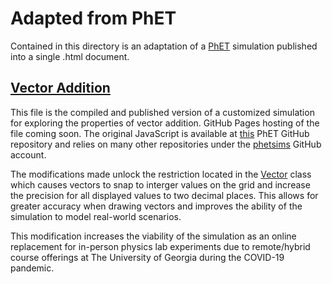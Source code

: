 # Adapted from PhET
Contained in this directory is an adaptation of a [PhET][1] simulation published into a single .html document.

## [Vector Addition](./VectorAddition_AdaptedFromPhET.html)
This file is the compiled and published version of a customized simulation for exploring the properties of vector addition. GitHub Pages hosting of the file coming soon. The original JavaScript is available at [this][2] PhET GitHub repository and relies on many other repositories under the [phetsims][3] GitHub account.

The modifications made unlock the restriction located in the [Vector](./vector-addition/js/common/model/Vector.js) class which causes vectors to snap to interger values on the grid and increase the precision for all displayed values to two decimal places. This allows for greater accuracy when drawing vectors and improves the ability of the simulation to model real-world scenarios.

This modification increases the viability of the simulation as an online replacement for in-person physics lab experiments due to remote/hybrid course offerings at The University of Georgia during the COVID-19 pandemic. 


[1]: https://phet.colorado.edu/
[2]: https://github.com/phetsims/vector-addition
[3]: https://github.com/phetsims
